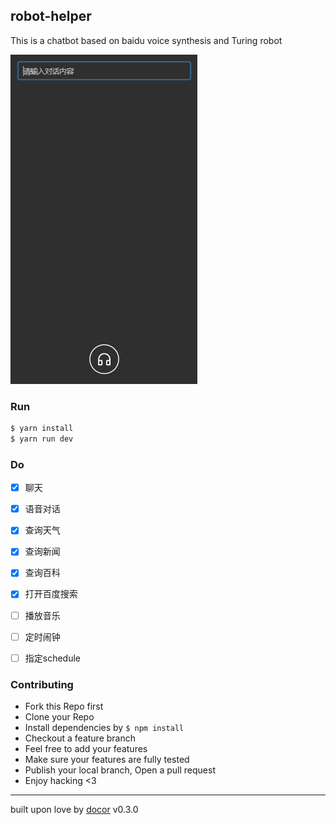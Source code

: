 ## robot-helper

This is a chatbot based on baidu voice synthesis and Turing robot

![robot-helper](https://raw.githubusercontent.com/Yangfan2016/PicBed/master/Blog/robot-helper.gif)

### Run

```bash
$ yarn install
$ yarn run dev
```

### Do

- [x] 聊天  
- [x] 语音对话    
- [x] 查询天气  
- [x] 查询新闻  
- [x] 查询百科    
- [x] 打开百度搜索  
- [ ] 播放音乐     
- [ ] 定时闹钟  
- [ ] 指定schedule          


### Contributing
- Fork this Repo first
- Clone your Repo
- Install dependencies by `$ npm install`
- Checkout a feature branch
- Feel free to add your features
- Make sure your features are fully tested
- Publish your local branch, Open a pull request
- Enjoy hacking <3

---
built upon love by [docor](https://github.com/turingou/docor.git) v0.3.0

